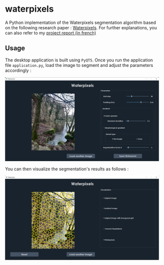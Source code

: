 # waterpixels

A Python implementation of the Waterpixels segmentation algorithm based on the following research paper : [Waterpixels](https://hal.archives-ouvertes.fr/hal-01212760/document). For further explanations, you can also refer to my [ project report (in french)](BENAISSA_Rania_Rapport_PIMA)


## Usage

The desktop application is built using `PyQT5`. Once you run the application file `application.py`, load the image to segment and adjust the parameters accordingly :

![Interface 1](/interface1.png)

You can then visualize the segmentation's results as follows : 

![Interface 2](/interface2.png)

